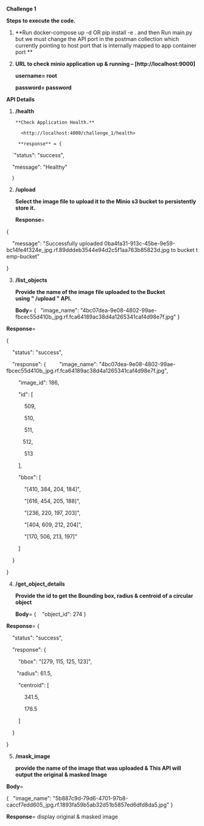 ﻿**Challenge 1**

**Steps to execute the code.**

1. **Run docker-compose up -d 
    OR 
    pip install -e . and then Run main.py but we must change the API port in the postman collection which currently pointing to host port that is internally mapped to app container port ** 

2. **URL to check minio application up & running – [http://localhost:9000]**

   **username= root**

   **password= password**

**API Details** 

1. **/health**

       **Check Application Health.**

         <http://localhost:4000/challenge_1/health>

        **response** = {

    `"status": "success",

    "message": "Healthy"

      }


2. **/upload**

      **Select the image file to upload it to the Minio s3 bucket to persistently store it.**

     **Response**=

{

    "message": "Successfully uploaded 0ba4fa31-913c-45be-9e59-bc14fe4f324e_jpg.rf.89dddeb3544e94d2c5f1aa763b85823d.jpg to bucket temp-bucket"

}

3. **/list_objects**

    **Provide the name of the image file uploaded to the Bucket using " /upload " API.**

   **Body**= {
  "image_name": "4bc07dea-9e08-4802-99ae-fbcec55d410b_jpg.rf.fca64189ac38d4a1265341caf4d98e7f.jpg"
}

**Response**= 

{

    "status": "success",

    "response": {
        "image_name": "4bc07dea-9e08-4802-99ae-fbcec55d410b_jpg.rf.fca64189ac38d4a1265341caf4d98e7f.jpg",

        "image_id": 186,

        "id": [

            509,

            510,

            511,

           512,

            513

        ],

        "bbox": [

            "[410, 384, 204, 184]",

            "[616, 454, 205, 188]",

            "[236, 220, 197, 203]",

            "[404, 609, 212, 204]",

            "[170, 506, 213, 197]"

        ]

    }

}

4. **/get_object_details**

   **Provide the id to get the Bounding box, radius & centroid of a circular object**

   **Body**= {
    "object_id": 274
    }

**Response**= {

    "status": "success",

    "response": {

        "bbox": "[279, 115, 125, 123]",

       "radius": 61.5,

        "centroid": [

            341.5,

            176.5

        ]

    }

}






5. **/mask_image**

    **provide the name of the image that was uploaded & This API will output the original & masked Image** 

**Body**= 

{
  "image_name": "5b887c9d-79d6-4701-97b8-caccf7edd605_jpg.rf.1893fa59b5ab32d51b5857ed6dfd8da5.jpg"
}

**Response**= display original & masked image








